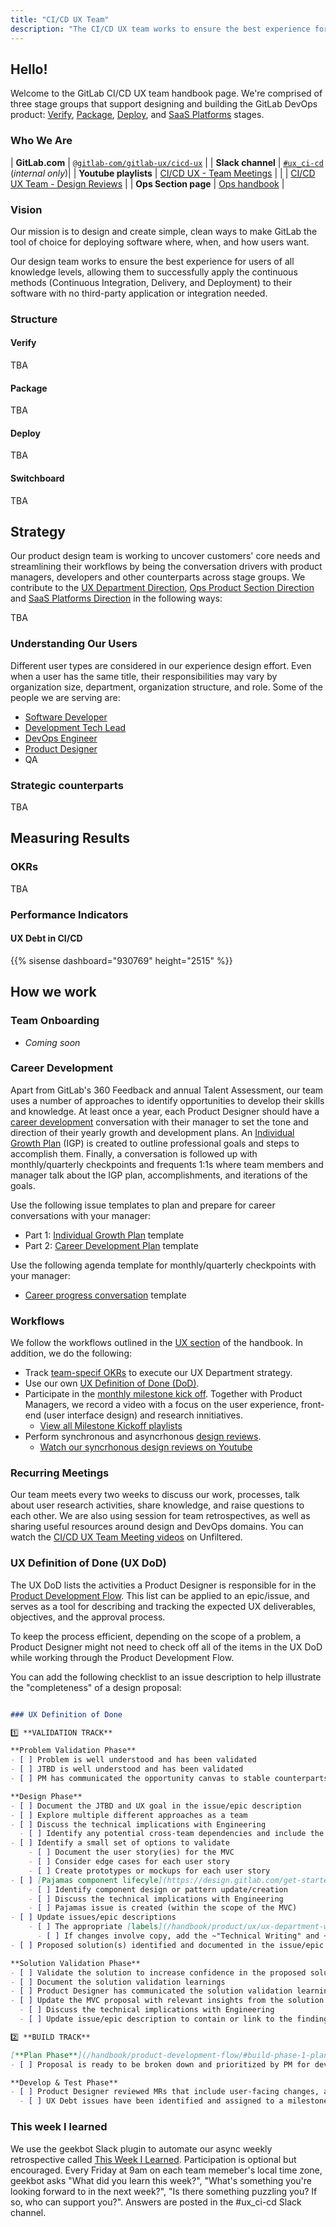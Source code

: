 ```yaml
---
title: "CI/CD UX Team"
description: "The CI/CD UX team works to ensure the best experience for users of all knowledge levels to successfully apply continuous methods with no 3rd-party application or integration"
---
```


## Hello!

Welcome to the GitLab CI/CD UX team handbook page. We're comprised of three stage groups that support designing and building the GitLab DevOps product: [Verify](https://about.gitlab.com/direction/ops/#verify), [Package](https://about.gitlab.com/direction/ops/#package), [Deploy](https://about.gitlab.com/direction/ops/#deploy), and [SaaS Platforms](https://about.gitlab.com/direction/saas-platforms/dedicated/) stages.

### Who We Are

| **GitLab.com** | [`@gitlab-com/gitlab-ux/cicd-ux`](https://gitlab.com/gitlab-org/ci-cd-ux) |
| **Slack channel** | [`#ux_ci-cd`](https://gitlab.slack.com/app_redirect?channel=ux_ci-cd) (_internal only_)|
| **Youtube playlists** | [CI/CD UX - Team Meetings](https://www.youtube.com/watch?v=ViEs54I5lHE&list=PL05JrBw4t0Kpap0GkV0SSuGnPhCM8jrAv) |
| |  [CI/CD UX Team - Design Reviews](https://www.youtube.com/watch?v=AYO97sRry4E&list=PL05JrBw4t0Kpnb8RDztlfpryAYip1OMwb) |
| **Ops Section page** | [Ops handbook](/handbook/product/categories/#ops-section) |

### Vision

Our mission is to design and create simple, clean ways to make GitLab the tool of choice for deploying software where, when, and how users want.

Our design team works to ensure the best experience for users of all knowledge levels, allowing them to successfully apply the continuous methods (Continuous Integration, Delivery, and Deployment) to their software with no third-party application or integration needed.

### Structure

#### Verify
  
TBA
  
#### Package
  
TBA
  
#### Deploy
  
TBA
  
#### Switchboard
  
TBA

## Strategy

Our product design team is working to uncover customers' core needs and streamlining their workflows by being the conversation drivers with product managers, developers and other counterparts across stage groups.
We contribute to the [UX Department Direction](/handbook/product/ux), [Ops Product Section Direction](https://about.gitlab.com/direction/ops/) and [SaaS Platforms Direction](https://about.gitlab.com/direction/saas-platforms/) in the following ways:

TBA

### Understanding Our Users

Different user types are considered in our experience design effort. Even when a user has the same title, their responsibilities may vary by organization size, department, organization structure, and role. Some of the people we are serving are:

- [Software Developer](/handbook/product/personas/#sasha-software-developer)
- [Development Tech Lead](/handbook/product/personas/#delaney-development-team-lead)
- [DevOps Engineer](/handbook/product/personas/)
- [Product Designer](/handbook/product/personas/#presley-product-designer)
- QA

### Strategic counterparts

TBA

## Measuring Results

### OKRs

TBA

### Performance Indicators

#### UX Debt in CI/CD

{{% sisense dashboard="930769" height="2515" %}}

## How we work

### Team Onboarding

- *Coming soon*

### Career Development

Apart from GitLab's 360 Feedback and annual Talent Assessment, our team uses a number of approaches to identify opportunities to develop their skills and knowledge. At least once a year, each Product Designer should have a [career development](/handbook/people-group/learning-and-development/career-development) conversation with their manager to set the tone and direction of their yearly growth and development plans. An [Individual Growth Plan](/handbook/people-group/learning-and-development/career-development/igp-guide/) (IGP) is created to outline professional goals and steps to accomplish them. Finally, a conversation is followed up with monthly/quarterly checkpoints and frequents 1:1s where team members and manager talk about the IGP plan, accomplishments, and iterations of the goals.

Use the following issue templates to plan and prepare for career conversations with your manager:

- Part 1: [Individual Growth Plan](https://gitlab.com/gitlab-org/ci-cd-ux/-/blob/master/.gitlab/issue_templates/Individual-Growth-Plan.md) template
- Part 2: [Career Development Plan](https://gitlab.com/gitlab-org/ci-cd-ux/-/blob/master/.gitlab/issue_templates/Career-Development-Plan.md) template

Use the following agenda template for monthly/quarterly checkpoints with your manager:
- [Career progress conversation](https://docs.google.com/document/d/16CIzrukgeG4kriyJoURqAX01S-wF8AKn2Q18dR2aClo/edit?usp=sharing) template

### Workflows

We follow the workflows outlined in the [UX section](/handbook/product/ux/how-we-work/) of the handbook. In addition, we do the following:

- Track [team-specif OKRs](#okrs) to execute our UX Department strategy.
- Use our own [UX Definition of Done (DoD)](#ux-definition-of-done-dod).
- Participate in the [monthly milestone kick off](/handbook/product/ux/ux-department-workflow/#milestone-kickoff). Together with Product Managers, we record a video with a focus on the user experience, front-end (user interface design) and research innitiatives.
    - [View all Milestone Kickoff playlists](https://about.gitlab.com/direction/kickoff/#ops-section)
- Perform synchronous and asyncrhonous [design reviews](/handbook/product/ux/ux-resources/#synchronous-design-reviews).
    - [Watch our syncrhonous design reviews on Youtube](https://www.youtube.com/watch?v=AYO97sRry4E&list=PL05JrBw4t0Kpnb8RDztlfpryAYip1OMwb)

### Recurring Meetings

Our team meets every two weeks to discuss our work, processes, talk about user research activities, share knowledge, and raise questions to each other. We are also using session for team retrospectives, as well as sharing useful resources around design and DevOps domains. You can watch the [CI/CD UX Team Meeting videos](https://www.youtube.com/playlist?list=PL05JrBw4t0KqkrzZyJrJSEWNyiL_5x7an) on Unfiltered.

### UX Definition of Done (UX DoD)

The UX DoD lists the activities a Product Designer is responsible for in the [Product Development Flow](/handbook/product-development-flow/). This list can be applied to an epic/issue, and serves as a tool for describing and tracking the expected UX deliverables, objectives, and the approval process.

To keep the process efficient, depending on the scope of a problem, a Product Designer might not need to check off all of the items in the UX DoD while working through the Product Development Flow.

You can add the following checklist to an issue description to help illustrate the "completeness" of a design proposal:

```markdown

### UX Definition of Done

1️⃣ **VALIDATION TRACK**

**Problem Validation Phase**
- [ ] Problem is well understood and has been validated
- [ ] JTBD is well understood and has been validated
- [ ] PM has communicated the opportunity canvas to stable counterparts and group stakeholders, including the Product Designer and Product Design Manager

**Design Phase**
- [ ] Document the JTBD and UX goal in the issue/epic description
- [ ] Explore multiple different approaches as a team
- [ ] Discuss the technical implications with Engineering
  - [ ] Identify any potential cross-team dependencies and include the DRIs in the discussions
- [ ] Identify a small set of options to validate
    - [ ] Document the user story(ies) for the MVC
    - [ ] Consider edge cases for each user story
    - [ ] Create prototypes or mockups for each user story
- [ ] [Pajamas component lifecyle](https://design.gitlab.com/get-started/lifecycle)
    - [ ] Identify component design or pattern update/creation
    - [ ] Discuss the technical implications with Engineering
    - [ ] Pajamas issue is created (within the scope of the MVC)
- [ ] Update issues/epic descriptions
    - [ ] The appropriate [labels](/handbook/product/ux/ux-department-workflow/#how-we-use-labels) were applied
      - [ ] If changes involve copy, add the ~"Technical Writing" and ~"UI text" labels
- [ ] Proposed solution(s) identified and documented in the issue/epic description

**Solution Validation Phase**
- [ ] Validate the solution to increase confidence in the proposed solution
- [ ] Document the solution validation learnings
- [ ] Product Designer has communicated the solution validation learnings to stable counterparts and group stakeholders, including the Product Design Manager
- [ ] Update the MVC proposal with relevant insights from the solution validation
  - [ ] Discuss the technical implications with Engineering
  - [ ] Update issue/epic description to contain or link to the findings

2️⃣ **BUILD TRACK**

[**Plan Phase**](/handbook/product-development-flow/#build-phase-1-plan)
- [ ] Proposal is ready to be broken down and prioritized by PM for development

**Develop & Test Phase**
- [ ] Product Designer reviewed MRs that include user-facing changes, as per the [Code Review Guidelines](https://docs.gitlab.com/ee/development/code_review.html)
  - [ ] UX Debt issues have been identified and assigned to a milestone

```

### This week I learned

We use the geekbot Slack plugin to automate our async weekly retrospective called [This Week I Learned](https://app.geekbot.com/dashboard/standup/113094/view). Participation is optional but encouraged. Every Friday at 9am on each team memeber's local time zone, geekbot asks "What did you learn this week?", "What's something you're looking forward to in the next week?", "Is there something puzzling you? If so, who can support you?". Answers are posted in the #ux_ci-cd Slack channel.


